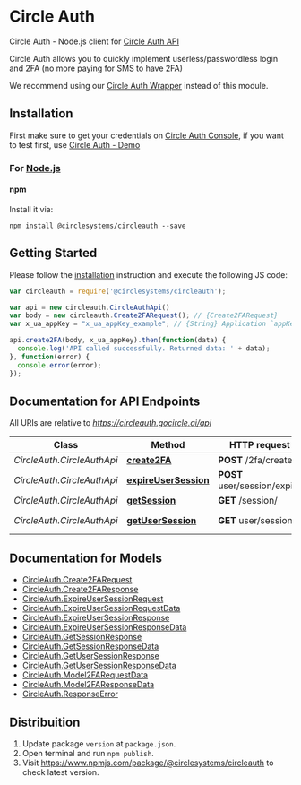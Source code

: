 # Circle Auth

Circle Auth - Node.js client for [Circle Auth API](https://circleauth.gocircle.ai/docs/)
<br>

Circle Auth allows you to quickly implement userless/passwordless login and 2FA (no more paying for SMS to have 2FA)
<br>

We recommend using our [Circle Auth Wrapper](https://github.com/circlesystems/circleauth-wrapper) instead of this module.

## Installation

First make sure to get your credentials on [Circle Auth Console](https://console.gocircle.ai/), if you want to test first, use [Circle Auth - Demo](https://circleauth.gocircle.ai/demo)

### For [Node.js](https://nodejs.org/)

#### npm

Install it via:

```shell
npm install @circlesystems/circleauth --save
```

## Getting Started

Please follow the [installation](#installation) instruction and execute the following JS code:

```javascript
var circleauth = require('@circlesystems/circleauth');

var api = new circleauth.CircleAuthApi()
var body = new circleauth.Create2FARequest(); // {Create2FARequest} 
var x_ua_appKey = "x_ua_appKey_example"; // {String} Application `appKey`

api.create2FA(body, x_ua_appKey).then(function(data) {
  console.log('API called successfully. Returned data: ' + data);
}, function(error) {
  console.error(error);
});

```

## Documentation for API Endpoints

All URIs are relative to *https://circleauth.gocircle.ai/api*

Class | Method | HTTP request | Description
------------ | ------------- | ------------- | -------------
*CircleAuth.CircleAuthApi* | [**create2FA**](docs/CircleAuthApi.md#create2FA) | **POST** /2fa/create/ | Create 2FA
*CircleAuth.CircleAuthApi* | [**expireUserSession**](docs/CircleAuthApi.md#expireUserSession) | **POST** user/session/expire | Expire User Session
*CircleAuth.CircleAuthApi* | [**getSession**](docs/CircleAuthApi.md#getSession) | **GET** /session/ | Get Session
*CircleAuth.CircleAuthApi* | [**getUserSession**](docs/CircleAuthApi.md#getUserSession) | **GET** user/session | Get User Session

## Documentation for Models

 - [CircleAuth.Create2FARequest](docs/Create2FARequest.md)
 - [CircleAuth.Create2FAResponse](docs/Create2FAResponse.md)
 - [CircleAuth.ExpireUserSessionRequest](docs/ExpireUserSessionRequest.md)
 - [CircleAuth.ExpireUserSessionRequestData](docs/ExpireUserSessionRequestData.md)
 - [CircleAuth.ExpireUserSessionResponse](docs/ExpireUserSessionResponse.md)
 - [CircleAuth.ExpireUserSessionResponseData](docs/ExpireUserSessionResponseData.md)
 - [CircleAuth.GetSessionResponse](docs/GetSessionResponse.md)
 - [CircleAuth.GetSessionResponseData](docs/GetSessionResponseData.md)
 - [CircleAuth.GetUserSessionResponse](docs/GetUserSessionResponse.md)
 - [CircleAuth.GetUserSessionResponseData](docs/GetUserSessionResponseData.md)
 - [CircleAuth.Model2FARequestData](docs/Model2FARequestData.md)
 - [CircleAuth.Model2FAResponseData](docs/Model2FAResponseData.md)
 - [CircleAuth.ResponseError](docs/ResponseError.md)


## Distribuition

1.  Update package `version` at `package.json`.
2.  Open terminal and run `npm publish`.
3.  Visit https://www.npmjs.com/package/@circlesystems/circleauth to check latest version.
